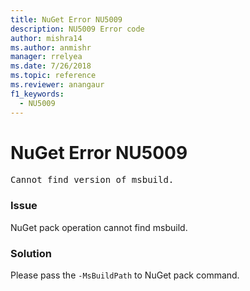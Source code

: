 ```yaml
---
title: NuGet Error NU5009
description: NU5009 Error code
author: mishra14
ms.author: anmishr
manager: rrelyea
ms.date: 7/26/2018
ms.topic: reference
ms.reviewer: anangaur
f1_keywords:
  - NU5009
---
```


# NuGet Error NU5009
<pre>Cannot find version of msbuild.</pre>

### Issue

NuGet pack operation cannot find msbuild.


### Solution

Please pass the `-MsBuildPath` to NuGet pack command.

